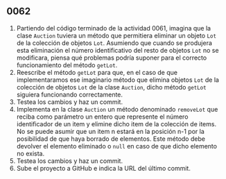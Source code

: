  ## 0062

1. Partiendo del código terminado de la actividad 0061, imagina que la clase `Auction` tuviera un método que permitiera eliminar un objeto `Lot` de la colección de objetos `Lot`. Asumiendo que cuando se produjera esta eliminación el número identificativo del resto de objetos `Lot` no se modificara, piensa qué problemas podría suponer para el correcto funcionamiento del método `getLot`.
2. Reescribe el método `getLot` para que, en el caso de que implementaramos ese imaginario método que elimina objetos `Lot` de la colección de objetos `Lot` de la clase `Auction`, dicho método `getLot` siguiera funcionando correctamente.
3. Testea los cambios y haz un commit.
4. Implementa en la clase `Auction` un método denominado `removeLot` que reciba como parámetro un entero que represente el número identificador de un item y elimine dicho item de la colección de items. No se puede asumir que un item n estará en la posición n-1 por la posibilidad de que haya borrado de elementos. Este método debe devolver el elemento eliminado o `null` en caso de que dicho elemento no exista.
5. Testea los cambios y haz un commit.
6. Sube el proyecto a GitHub e indica la URL del último commit.
